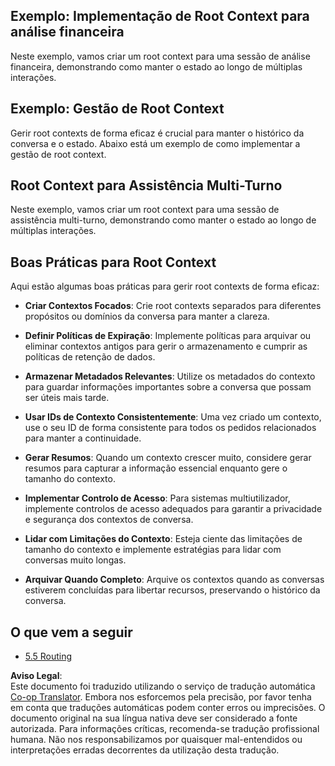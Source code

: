 <!--
CO_OP_TRANSLATOR_METADATA:
{
  "original_hash": "8311f46a35cf608c9780f39b62c9dc3f",
  "translation_date": "2025-07-14T02:01:49+00:00",
  "source_file": "05-AdvancedTopics/mcp-root-contexts/README.md",
  "language_code": "pt"
}
-->
## Exemplo: Implementação de Root Context para análise financeira

Neste exemplo, vamos criar um root context para uma sessão de análise financeira, demonstrando como manter o estado ao longo de múltiplas interações.

## Exemplo: Gestão de Root Context

Gerir root contexts de forma eficaz é crucial para manter o histórico da conversa e o estado. Abaixo está um exemplo de como implementar a gestão de root context.

## Root Context para Assistência Multi-Turno

Neste exemplo, vamos criar um root context para uma sessão de assistência multi-turno, demonstrando como manter o estado ao longo de múltiplas interações.

## Boas Práticas para Root Context

Aqui estão algumas boas práticas para gerir root contexts de forma eficaz:

- **Criar Contextos Focados**: Crie root contexts separados para diferentes propósitos ou domínios da conversa para manter a clareza.

- **Definir Políticas de Expiração**: Implemente políticas para arquivar ou eliminar contextos antigos para gerir o armazenamento e cumprir as políticas de retenção de dados.

- **Armazenar Metadados Relevantes**: Utilize os metadados do contexto para guardar informações importantes sobre a conversa que possam ser úteis mais tarde.

- **Usar IDs de Contexto Consistentemente**: Uma vez criado um contexto, use o seu ID de forma consistente para todos os pedidos relacionados para manter a continuidade.

- **Gerar Resumos**: Quando um contexto crescer muito, considere gerar resumos para capturar a informação essencial enquanto gere o tamanho do contexto.

- **Implementar Controlo de Acesso**: Para sistemas multiutilizador, implemente controlos de acesso adequados para garantir a privacidade e segurança dos contextos de conversa.

- **Lidar com Limitações do Contexto**: Esteja ciente das limitações de tamanho do contexto e implemente estratégias para lidar com conversas muito longas.

- **Arquivar Quando Completo**: Arquive os contextos quando as conversas estiverem concluídas para libertar recursos, preservando o histórico da conversa.

## O que vem a seguir

- [5.5 Routing](../mcp-routing/README.md)

**Aviso Legal**:  
Este documento foi traduzido utilizando o serviço de tradução automática [Co-op Translator](https://github.com/Azure/co-op-translator). Embora nos esforcemos pela precisão, por favor tenha em conta que traduções automáticas podem conter erros ou imprecisões. O documento original na sua língua nativa deve ser considerado a fonte autorizada. Para informações críticas, recomenda-se tradução profissional humana. Não nos responsabilizamos por quaisquer mal-entendidos ou interpretações erradas decorrentes da utilização desta tradução.